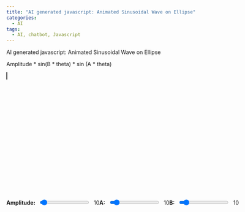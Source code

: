 ```yaml
---
title: "AI generated javascript: Animated Sinusoidal Wave on Ellipse"
categories:
  - AI
tags:
  - AI, chatbot, Javascript
---
```


AI generated javascript: Animated Sinusoidal Wave on Ellipse 

Amplitude * sin(B * theta) * sin (A * theta)

<style>
    canvas {
      border: 1px solid black;
    }
    .controls {
      display: flex;
      align-items: center;
      margin-top: 10px;
    }
    .label {
      margin-right: 10px;
      font-weight: bold;
    }
    .frequency-value, .dropdown {
      margin-left: 10px;
    }
</style>
<canvas id="ellipseCanvas" width="600" height="600"></canvas>
<!-- Controls -->
<div class="controls">
    <span class="label">Amplitude:</span>
    <input type="range" id="amplitudecontrol" min="1" max="300" value="10">
    <span id="amplitudevalue" class="frequency-value">10</span>
    <span class="label">A:</span>
    <input type="range" id="frequencyControlA" min="1" max="100" value="10">
    <span id="frequencyValueA" class="frequency-value">10</span>
    <span class="label">B:</span>
    <input type="range" id="frequencyControlB" min="1" max="100" value="10">
    <span id="frequencyValueB" class="frequency-value">10</span>
    
    <div class="dropdown">
      <label class="label">Color Gradient:</label>
      <select id="colorGradientSelector">
        <option value="blueToRed">Blue to Red</option>
        <option value="greenToPurple">Green to Purple</option>
        <option value="yellowToOrange">Yellow to Orange</option>
      </select>
    </div>
    
    <div class="dropdown">
      <label class="label">Background Color:</label>
      <input type="color" id="backgroundColorPicker" value="#FFFFFF">
    </div>
</div>

<script>
    const canvas = document.getElementById('ellipseCanvas');
    const ctx = canvas.getContext('2d');

    const majorAxis = 200; // Length of the major axis of the ellipse
    const minorAxis = 100; // Length of the minor axis of the ellipse
    let A = 10;  // Amplitude of the wave
    let B1 = 10;    // Frequency multiplier for the wave (initial value)
    let B2 = 10;    // Frequency multiplier for the wave (initial value)
    let phase = 0; // Initial phase for the animation

    let baseBgColor = "#FFFFFF"; // Base background color
    let currentBgColor = { r: 255, g: 255, b: 255 }; // Current background color that morphs

    // Define color gradients
    const gradients = {
      blueToRed: ["#0000FF", "#3333FF", "#6666FF", "#9999FF", "#FF9999", "#FF6666", "#FF3333", "#FF0000"],
      greenToPurple: ["#00FF00", "#33FF33", "#66FF66", "#99FF99", "#CC99FF", "#9966FF", "#6633FF", "#3300FF"],
      yellowToOrange: ["#FFFF00", "#FFCC00", "#FF9900", "#FF6600", "#FF3300", "#FF0033", "#CC0033", "#990033"],
    };
    let selectedGradient = gradients.blueToRed;

    // Center of the canvas
    const centerX = canvas.width / 2;
    const centerY = canvas.height / 2;

    // Convert hex color to RGB
    function hexToRgb(hex) {
      const bigint = parseInt(hex.slice(1), 16);
      return {
        r: (bigint >> 16) & 255,
        g: (bigint >> 8) & 255,
        b: bigint & 255
      };
    }

    // Morph the background color slightly
    function morphBackgroundColor() {
      const { r, g, b } = currentBgColor;

      currentBgColor = {
        r: Math.min(255, Math.max(0, r + (Math.random() - 0.5) * 10)),
        g: Math.min(255, Math.max(0, g + (Math.random() - 0.5) * 10)),
        b: Math.min(255, Math.max(0, b + (Math.random() - 0.5) * 10)),
      };
      ctx.fillStyle = `rgb(${Math.floor(currentBgColor.r)}, ${Math.floor(currentBgColor.g)}, ${Math.floor(currentBgColor.b)})`;
      ctx.fillRect(0, 0, canvas.width, canvas.height);
    }

    // Function to draw the sinusoidal wave along the ellipse

function drawWaveEllipse(major, minor, amplitude, frequencyA, frequencyB, phaseShift) {
  const steps = 360 * 10; // Number of points along the ellipse
  
  ctx.beginPath(); // Begin a new path for the curve
  for (let i = 0; i < steps; i++) {
    const angle = (i * Math.PI) / 180 / 10; // Convert degrees to radians

    // Calculate the elliptical position with sinusoidal radial displacement
    const r = amplitude * Math.sin(frequencyB * angle + phaseShift) * Math.sin(frequencyA * angle);
    const x = centerX + (major + r) * Math.cos(angle);
    const y = centerY + (minor + r) * Math.sin(angle);

    if (i === 0) {
      // Move to the starting point for the curve
      ctx.moveTo(x, y);
    } else {
      // Draw a line to the next point
      ctx.lineTo(x, y);
    }
  }

  ctx.closePath(); // Close the curve (optional for continuous shapes)
  ctx.strokeStyle = selectedGradient[selectedGradient.length - 1]; // Use the final color from the gradient
  ctx.stroke(); // Render the curve
}

    // Function to draw the entire scene with the waving ellipse
    function draw() {
      morphBackgroundColor(); // Apply the morphing background color
      ctx.clearRect(0, 0, canvas.width, canvas.height);
      ctx.lineWidth = 2;

      // Draw the sinusoidal wave ellipse with the current phase shift and gradient
      drawWaveEllipse(majorAxis, minorAxis, A, B1, B2, phase);
    }

    // Animation loop
    function animate() {
      phase += 0.1; // Increment phase for animation effect
      draw();
      requestAnimationFrame(animate); // Loop the animation
    }

    // Amplitude control
    const amplitudecontrol = document.getElementById('amplitudecontrol');
    const amplitudevalue = document.getElementById('amplitudevalue');

    // Frequency control
    const frequencyControlA = document.getElementById('frequencyControlA');
    const frequencyValueA = document.getElementById('frequencyValueA');

    const frequencyControlB = document.getElementById('frequencyControlB');
    const frequencyValueB = document.getElementById('frequencyValueB');

    // Event listener to update frequency and redraw on change
    amplitudecontrol.addEventListener('input', (event) => {
      A = parseInt(event.target.value, 10);
      amplitudevalue.textContent = A;
      draw();
    });

    // Event listener to update frequency and redraw on change
    frequencyControlA.addEventListener('input', (event) => {
      B1 = parseInt(event.target.value, 10);
      frequencyValueA.textContent = B1;
      draw();
    });

    frequencyControlB.addEventListener('input', (event) => {
      B2 = parseInt(event.target.value, 10);
      frequencyValueB.textContent = B2;
      draw();
    });

    // Color gradient selector
    const colorGradientSelector = document.getElementById('colorGradientSelector');
    colorGradientSelector.addEventListener('change', (event) => {
      selectedGradient = gradients[event.target.value];
      draw();
    });

    // Background color picker
    const backgroundColorPicker = document.getElementById('backgroundColorPicker');
    backgroundColorPicker.addEventListener('input', (event) => {
      baseBgColor = event.target.value;
      currentBgColor = hexToRgb(baseBgColor);
      draw();
    });

    // Start the animation
    animate();
</script>
